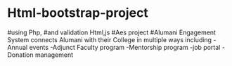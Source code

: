 # Html-bootstrap-project
#using Php,
#and validation Html,js 
#Aes project 
#Alumani Engagement System connects Alumani with their College in multiple ways including
-Annual events
-Adjunct Faculty program 
-Mentorship program 
-job portal 
-Donation management
